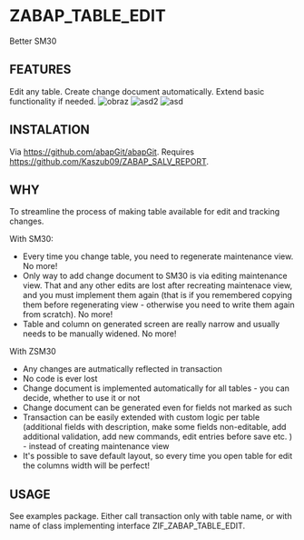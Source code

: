 # ZABAP_TABLE_EDIT
Better SM30

## FEATURES
Edit any table. Create change document automatically. Extend basic functionality if needed.
![obraz](https://github.com/Kaszub09/ZABAP_TABLE_EDIT/assets/34368953/14c40616-dbc4-48ae-88a5-4dc717ef263b)
![asd2](https://github.com/Kaszub09/ZABAP_TABLE_EDIT/assets/34368953/b2c42935-90a0-443e-ba97-f4d536121cd9)
![asd](https://github.com/Kaszub09/ZABAP_TABLE_EDIT/assets/34368953/bbf6c17d-ee3c-4ffe-923a-f4def14acc44)

## INSTALATION
Via https://github.com/abapGit/abapGit. Requires https://github.com/Kaszub09/ZABAP_SALV_REPORT.

## WHY
To streamline the process of making table available for edit and tracking changes. 

With SM30:
- Every time you change table, you need to regenerate maintenance view. No more!
- Only way to add change document to SM30 is via editing maintenance view. That and any other edits are lost after recreating maintenace view, and you must implement them again (that is if you remembered copying them before regenerating view - otherwise you need to write them again from scratch).  No more!
- Table and column on generated screen are really narrow and usually needs to be manually widened. No more!

With ZSM30
- Any changes are autmatically reflected in transaction
- No code is ever lost
- Change document is implemented automatically for all tables - you can decide, whether to use it or not
- Change document can be generated even for fields not marked as such
- Transaction can be easily extended with custom logic per table (additional fields with description, make some fields non-editable, add additional validation, add new commands, edit entries before save etc. ) - instead of creating maintenance view
- It's possible to save default layout, so every time you open table for edit the columns width will be perfect!

## USAGE
See examples package. Either call transaction only with table name, or with name of class implementing interface ZIF_ZABAP_TABLE_EDIT.
